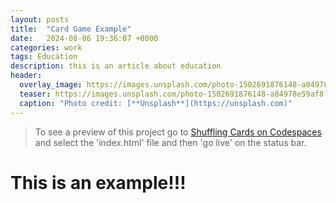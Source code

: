 ```yaml
---
layout: posts
title:  "Card Game Example"
date:   2024-08-06 19:36:07 +0000
categories: work
tags: Education
description: this is an article about education
header:
  overlay_image: https://images.unsplash.com/photo-1502691876148-a84978e59af8
  teaser: https://images.unsplash.com/photo-1502691876148-a84978e59af8
  caption: "Photo credit: [**Unsplash**](https://unsplash.com)"
---
```

> To see a preview of this project go to [Shuffling Cards on Codespaces](https://laughing-parakeet-pjr656rrjvxjf6qw5.github.dev/) and select the 'index.html' file and then 'go live' on the status bar. 

# This is an example!!!